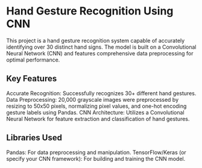 # Hand Gesture Recognition Using CNN
This project is a hand gesture recognition system capable of accurately identifying over 30 distinct hand signs. The model is built on a Convolutional Neural Network (CNN) and features comprehensive data preprocessing for optimal performance.

## Key Features
Accurate Recognition: Successfully recognizes 30+ different hand gestures.
Data Preprocessing: 20,000 grayscale images were preprocessed by resizing to 50x50 pixels, normalizing pixel values, and one-hot encoding gesture labels using Pandas.
CNN Architecture: Utilizes a Convolutional Neural Network for feature extraction and classification of hand gestures.
## Libraries Used
Pandas: For data preprocessing and manipulation.
TensorFlow/Keras (or specify your CNN framework): For building and training the CNN model.

